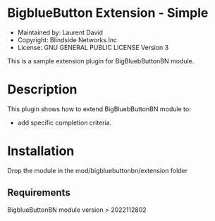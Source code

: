 BigblueButton Extension - Simple
=======================
* Maintained by: Laurent David
* Copyright: Blindside Networks Inc 
* License:  GNU GENERAL PUBLIC LICENSE Version 3

This is a sample extension plugin for BigBluebButtonBN module.


Description
===========
This plugin shows how to extend BigBluebButtonBN module to:
* add specific completion criteria.


Installation
============
Drop the module in the mod/bigbluebuttonbn/extension folder


Requirements
------------
BigblueButtonBN module version > 2022112802
